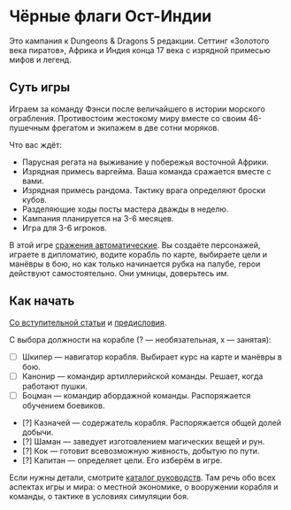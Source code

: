 # Чёрные флаги Ост-Индии

Это кампания к Dungeons & Dragons 5 редакции. Сеттинг «Золотого века пиратов», Африка и Индия конца 17 века с изрядной примесью мифов и легенд.  

## Суть игры

Играем за команду Фэнси после величайшего в истории морского ограбления. Противостоим жестокому миру вместе со своим 46-пушечным фрегатом и экипажем в две сотни моряков.  

Что вас ждёт:  
- Парусная регата на выживание у побережья восточной Африки.
- Изрядная примесь варгейма. Ваша команда сражается вместе с вами.
- Изрядная примесь рандома. Тактику врага определяют броски кубов.
- Разделяющие ходы посты мастера дважды в неделю.
- Кампания планируется на 3-6 месяцев.
- Игра для 3-6 игроков.

В этой игре [сражения автоматические](https://github.com/Shadybloom/dnd-mass-combat-simulation). Вы создаёте персонажей, играете в дипломатию, водите корабль по карте, выбираете цели и манёвры в бою, но как только начинается рубка на палубе, герои действуют самостоятельно. Они умницы, доверьтесь им.

## Как начать

[Со вступительной статьи](/docs/world-getting-started.md) и [предисловия](/docs/world-getting-started-intro.md).

С выбора должности на корабле (? — необязательная, x — занятая):  
* [ ] Шкипер — навигатор корабля. Выбирает курс на карте и манёвры в бою.
* [ ] Канонир — командир артиллерийской команды. Решает, когда работают пушки.
* [ ] Боцман — командир абордажной команды. Распоряжается обучением боевиков.
* [?] Казначей — содержатель корабля. Распоряжается общей долей добычи.
* [?] Шаман — заведует изготовлением магических вещей и рун.
* [?] Кок — готовит всевозможную живность, добытую по пути.
* [?] Капитан — определяет цели. Его изберём в игре.

Если нужны детали, смотрите [каталог руководств](/docs/). Там речь обо всех аспектах игры и мира: о местной экономике, о вооружении корабля и команды, о тактике в условиях симуляции боя.
